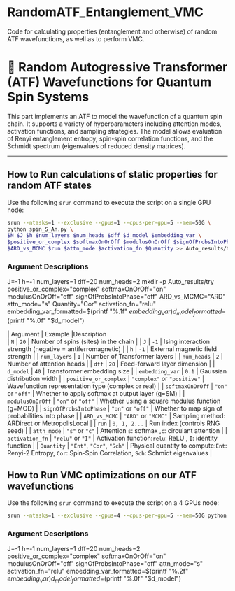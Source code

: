 # RandomATF_Entanglement_VMC
Code for calculating properties (entanglement and otherwise) of random ATF wavefunctions, as well as to perform VMC.

# 🧠 Random Autogressive Transformer (ATF) Wavefunctions for Quantum Spin Systems

This part implements an ATF to model the wavefunction of a quantum spin chain. It supports a variety of hyperparameters including attention modes, activation functions, and sampling strategies. The model allows evaluation of Renyi entanglement entropy, spin-spin correlation functions, and the Schmidt spectrum (eigenvalues of reduced density matrices).

---

## How to Run calculations of static properties for random ATF states

Use the following `srun` command to execute the script on a single GPU node:

```bash
srun --ntasks=1 --exclusive --gpus=1 --cpus-per-gpu=5 --mem=50G \
python spin_S_An.py \
$N $J $h $num_layers $num_heads $dff $d_model $embedding_var \
$positive_or_complex $softmaxOnOrOff $modulusOnOrOff $signOfProbsIntoPhase \
$ARD_vs_MCMC $run $attn_mode $activation_fn $Quantity >> Auto_results/try/output.log 2>&1 &
```

### Argument Descriptions

J=-1
h=-1
num_layers=1
dff=20
num_heads=2
mkdir -p Auto_results/try
positive_or_complex="complex"
softmaxOnOrOff="on"
modulusOnOrOff="off"
signOfProbsIntoPhase="off"
ARD_vs_MCMC="ARD"
attn_mode="s"
Quantity="Cor"
activation_fn="relu"
embedding_var_formatted=$(printf "%.1f" $embedding_var)
d_model_formatted=$(printf "%.0f" "$d_model")

| Argument               | Example                     |Description                                                                                               
| `N`                    | `20`                        | Number of spins (sites) in the chain                                                                                  |
| `J`                    | `-1`                        | Ising interaction strength (negative = antiferromagnetic)                                                             |
| `h`                    | `-1`                        | External magnetic field strength                                                                                      |
| `num_layers`           | `1`                         | Number of Transformer layers                                                                                          |
| `num_heads`            | `2`                         | Number of attention heads                                                                                             |
| `dff`                  | `20`                        | Feed-forward layer dimension                                                                                          |
| `d_model`              | `40`                        | Transformer embedding size                                                                                            |
| `embedding_var`        | `0.1`                       | Gaussian distribution width                                                                                           |
| `positive_or_complex`  | `"complex"` or `"positive"` | Wavefunction representation type  (complex or real)                                                                   |
| `softmaxOnOrOff`       | `"on"` or `"off"`           | Whether to apply softmax at output layer (g=SM)                                                                       |
| `modulusOnOrOff`       | `"on"` or `"off"`           | Whether using a square modulus function   (g=MOD)                                                                     |
| `signOfProbsIntoPhase` | `"on"` or `"off"`           | Whether to map sign of probabilities into phase                                                                       |
| `ARD_vs_MCMC`          | `"ARD"` or `"MCMC"`         | Sampling method: ARDirect or MetropolisLocal                                                                          |
| `run`                  | `0, 1, 2...`                | Run index (controls RNG seed)                                                                                         |
| `attn_mode`            | `"s"` or `"c"`              | Attention `s`: softmax ,`c`: circulant attention                                                                      |
| `activation_fn`        | `"relu"` or `"I"`           | Activation function:`relu`: ReLU , `I`: identity function                                                             |
| `Quantity`             | `"Ent"`, `"Cor"`, `"Sch"`   | Physical quantity to compute:`Ent`: Renyi-2 Entropy, `Cor`: Spin-Spin Correlation, `Sch`: Schmidt eigenvalues         |



## How to Run VMC optimizations on our ATF wavefunctions

Use the following `srun` command to execute the script on a 4 GPUs node:

```bash
srun --ntasks=1 --exclusive --gpus=4 --cpus-per-gpu=5 --mem=50G python vmc_ATF.py $N $J $h $num_layers $num_heads $dff "$d_model_formatted" "$embedding_var_formatted" $positive_or_complex $softmaxOnOrOff $modulusOnOrOff $signOfProbsIntoPhase $attn_mode $activation_fn $seed 

```

### Argument Descriptions

J=-1
h=-1
num_layers=1
dff=20
num_heads=2
positive_or_complex="complex"
softmaxOnOrOff="on"
modulusOnOrOff="off"
signOfProbsIntoPhase="off"
attn_mode="s"
activation_fn="relu"
embedding_var_formatted=$(printf "%.2f" $embedding_var)
d_model_formatted=$(printf "%.0f" "$d_model")
